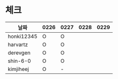 # 체크

| 날짜         |0226|0227|0228|0229|
|------------|---|---|---|---|
| honki12345 |O|O|||
| harvartz   |O|O|||
| derevgen   |O|O|||
| shin-6-0   |O|O|||
| kimjiheej |O|-|||

